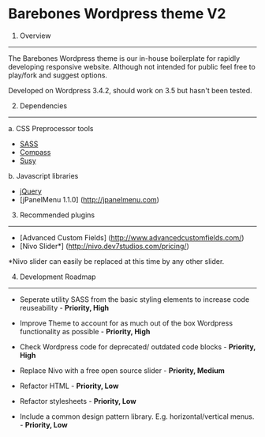 Barebones Wordpress theme V2
=========


1. Overview
--------

The Barebones Wordpress theme is our in-house boilerplate for rapidly developing responsive website. Although not intended for public feel free to play/fork and suggest options.

Developed on Wordpress 3.4.2, should work on 3.5 but hasn't been tested.


2. Dependencies
--------

a. CSS Preprocessor tools

* [SASS](http://sass-lang.com)
* [Compass](http://compass-style.org)
* [Susy](http://susy.oddbird.net/)

b. Javascript libraries

* [jQuery](http://jquery.com/)
* [jPanelMenu 1.1.0] (http://jpanelmenu.com)

3. Recommended plugins
--------

* [Advanced Custom Fields] (http://www.advancedcustomfields.com/)
* [Nivo Slider*] (http://nivo.dev7studios.com/pricing/)

*Nivo slider can easily be replaced at this time by any other slider.

4. Development Roadmap
--------

* Seperate utility SASS from the basic styling elements to increase code reuseability - **Priority, High**
* Improve Theme to account for as much out of the box Wordpress functionality as possible - **Priority, High**
* Check Wordpress code for deprecated/ outdated code blocks - **Priority, High**

* Replace Nivo with a free open source slider - **Priority, Medium**
* Refactor HTML - **Priority, Low**
* Refactor stylesheets  - **Priority, Low**
* Include a common design pattern library. E.g. horizontal/vertical menus. - **Priority, Low**